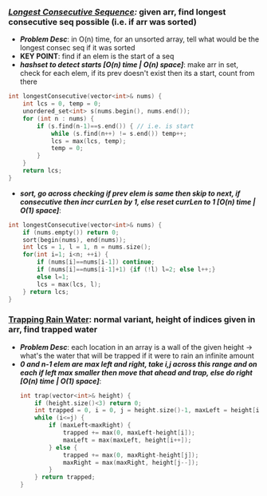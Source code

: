 ### ***[Longest Consecutive Sequence](https://leetcode.com/problems/longest-consecutive-sequence/):*** given arr, find longest consecutive seq possible (i.e. if arr was sorted)
- ***Problem Desc***: in O(n) time, for an unsorted array, tell what would be the longest consec seq if it was sorted
- **KEY POINT**: find if an elem is the start of a seq
- ***hashset to detect starts [O(n) time | O(n) space]***: make arr in set, check for each elem, if its prev doesn't exist then its a start, count from there
```cpp
int longestConsecutive(vector<int>& nums) {
    int lcs = 0, temp = 0;
    unordered_set<int> s(nums.begin(), nums.end());
    for (int n : nums) {
        if (s.find(n-1)==s.end()) { // i.e. is start
            while (s.find(n++) != s.end()) temp++;
            lcs = max(lcs, temp);
            temp = 0;
        }
    }
    return lcs;
}
```
- ***sort, go across checking if prev elem is same then skip to next, if consecutive then incr currLen by 1, else reset currLen to 1 [O(n) time | O(1) space]***:
```cpp
int longestConsecutive(vector<int>& nums) {
    if (nums.empty()) return 0;
    sort(begin(nums), end(nums));
    int lcs = 1, l = 1, n = nums.size();
    for(int i=1; i<n; ++i) {
        if (nums[i]==nums[i-1]) continue;
        if (nums[i]==nums[i-1]+1) {if (!l) l=2; else l++;}
        else l=1;
        lcs = max(lcs, l);
    } return lcs;
}
```

### **[Trapping Rain Water](https://leetcode.com/problems/trapping-rain-water/)**: normal variant, height of indices given in arr, find trapped water
- ***Problem Desc***: each location in an array is a wall of the given height -> what's the water that will be trapped if it were to rain an infinite amount
- ***0 and n-1 elem are max left and right, take i,j across this range and on each if left max smaller then move that ahead and trap, else do right [O(n) time | O(1) space]***:
  ```cpp
  int trap(vector<int>& height) {
      if (height.size()<3) return 0;
      int trapped = 0, i = 0, j = height.size()-1, maxLeft = height[i], maxRight = height[j];
      while (i<=j) {
          if (maxLeft<maxRight) {
              trapped += max(0, maxLeft-height[i]);
              maxLeft = max(maxLeft, height[i++]);
          } else {
              trapped += max(0, maxRight-height[j]);
              maxRight = max(maxRight, height[j--]);
          }
      } return trapped;
  }
  ```
